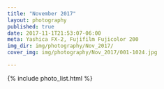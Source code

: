 ```yaml
---
title: "November 2017"
layout: photography
published: true
date: 2017-11-1T21:53:07-06:00
meta: Yashica FX-2, Fujifilm Fujicolor 200
img_dir: img/photography/Nov_2017/
cover_img: img/photography/Nov_2017/001-1024.jpg

---
```


{% include photo_list.html %}
